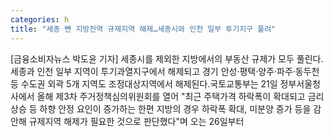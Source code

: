 ```yaml
---
categories: h
title: "세종 뺀 지방전역 규제지역 해제…세종시와 인천 일부 투기지구 풀려"
---
```

[금융소비자뉴스 박도윤 기자] 세종시를 제외한 지방에서의 부동산 규제가 모두 풀린다.세종과 인천 일부 지역이 투기과열지구에서 해제되고 경기 안성&middot;평택&middot;양주&middot;파주&middot;동두천 등 수도권 외곽 5개 지역도 조정대상지역에서 해제된다.국토교통부는 21일 정부서울청사에서 올해 제3차 주거정책심의위원회를 열어 "최근 주택가격 하락폭이 확대되고 금리 상승 등 하향 안정 요인이 증가하는 한편 지방의 경우 하락폭 확대, 미분양 증가 등을 감안해 규제지역 해제가 필요한 것으로 판단했다"며 오는 26일부터